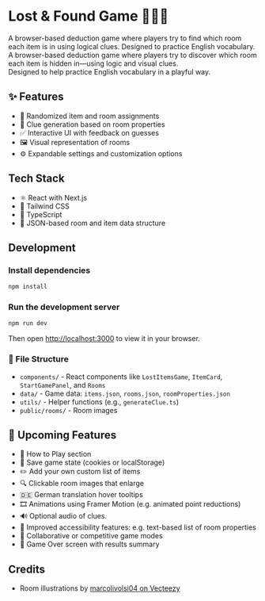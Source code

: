 # Lost & Found Game 🕵️‍♀️🐾

A browser-based deduction game where players try to find which room each item is in using logical clues.
Designed to practice English vocabulary.
A browser-based deduction game where players try to discover which room each item is hidden in—using logic and visual clues.  
Designed to help practice English vocabulary in a playful way.

## ✨ Features

- 🎲 Randomized item and room assignments
- 🧩 Clue generation based on room properties
- ✅ Interactive UI with feedback on guesses
- 🖼️ Visual representation of rooms
- ⚙️ Expandable settings and customization options

## Tech Stack

- ⚛️ React with Next.js
- 💨 Tailwind CSS
- 🧪 TypeScript
- 📁 JSON-based room and item data structure

## Development

### Install dependencies

```bash
npm install
```

### Run the development server

```bash
npm run dev
```

Then open [http://localhost:3000](http://localhost:3000) to view it in your browser.

### 📁 File Structure

- `components/` - React components like `LostItemsGame`, `ItemCard`, `StartGamePanel`, and `Rooms`
- `data/` - Game data: `items.json`, `rooms.json`, `roomProperties.json`
- `utils/` - Helper functions (e.g., `generateClue.ts`)
- `public/rooms/` - Room images

## 🧪 Upcoming Features

- 📘 How to Play section
- 💾 Save game state (cookies or localStorage)
- ✏️ Add your own custom list of items
- 🔍 Clickable room images that enlarge
- 🇩🇪 German translation hover tooltips
- 🎞️ Animations using Framer Motion (e.g. animated point reductions)
- 🔊 Optional audio of clues.
- 🦻 Improved accessibility features: e.g. text-based list of room properties
- 🤝 Collaborative or competitive game modes
- 🏁 Game Over screen with results summary

## Credits

- Room illustrations by [marcolivolsi04 on Vecteezy](https://www.vecteezy.com/members/marcolivolsi04)
